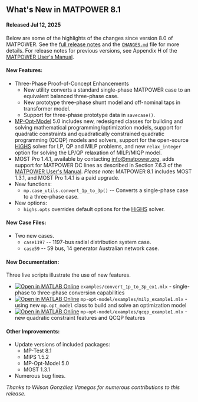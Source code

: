 What's New in MATPOWER 8.1
--------------------------

#### Released Jul 12, 2025

Below are some of the highlights of the changes since version 8.0 of
MATPOWER. See the [full release notes][1] and the [`CHANGES.md`][2]
file for more details. For release notes for previous versions, see
Appendix H of the [MATPOWER User's Manual][3].


#### New Features:

- Three-Phase Proof-of-Concept Enhancements
  - New utility converts a standard single-phase MATPOWER case to an equivalent balanced three-phase case.
  - New prototype three-phase shunt model and off-nominal taps in transformer model.
  - Support for three-phase prototype data in `savecase()`.
- [MP-Opt-Model][4] 5.0 includes new, redesigned classes for building and solving mathematical programming/optimization models, support for quadratic constraints and quadratically constrained quadratic programming (QCQP) models and solvers, support for the open-source [HiGHS][5] solver for LP, QP and MILP problems, and new `relax_integer` option for solving the LP/QP relaxation of MILP/MIQP model.
- MOST Pro 1.4.1, available by contacting [info@matpower.org][6], adds support for MATPOWER DC lines as described in Section 7.6.3 of the [MATPOWER User's Manual][3]. _Please note:_ MATPOWER 8.1 includes MOST 1.3.1, and MOST Pro 1.4.1 is a paid upgrade. 
- New functions:
  - `mp.case_utils.convert_1p_to_3p()` -- Converts a single-phase case to a three-phase case.
- New options:
  - `highs.opts` overrides default options for the [HiGHS][5] solver.


#### New Case Files:

- Two new cases.
  - `case1197` -- 1197-bus radial distribution system case.
  - `case59` -- 59 bus, 14 generator Australian network case.


#### New Documentation:
Three live scripts illustrate the use of new features.
- [![Open in MATLAB Online](https://www.mathworks.com/images/responsive/global/open-in-matlab-online.svg)](https://matlab.mathworks.com/open/github/v1?repo=MATPOWER/matpower&project=matpower.prj&file=examples/convert_1p_to_3p_ex1.mlx) `examples/convert_1p_to_3p_ex1.mlx` - single-phase to three-phase conversion capabilities
- [![Open in MATLAB Online](https://www.mathworks.com/images/responsive/global/open-in-matlab-online.svg)](https://matlab.mathworks.com/open/github/v1?repo=MATPOWER/matpower&project=matpower.prj&file=mp-opt-model/examples/milp_example1.mlx) `mp-opt-model/examples/milp_example1.mlx` - using new `mp.opt_model` class to build and solve an optimization model
- [![Open in MATLAB Online](https://www.mathworks.com/images/responsive/global/open-in-matlab-online.svg)](https://matlab.mathworks.com/open/github/v1?repo=MATPOWER/matpower&project=matpower.prj&file=mp-opt-model/examples/qcqp_example1.mlx) `mp-opt-model/examples/qcqp_example1.mlx` - new quadratic constraint features and QCQP features


#### Other Improvements:

- Update versions of included packages:
  - MP-Test 8.1
  - MIPS 1.5.2
  - MP-Opt-Model 5.0
  - MOST 1.3.1
- Numerous bug fixes.

*Thanks to Wilson González Vanegas for numerous contributions to this release.*

[1]: https://github.com/MATPOWER/matpower/blob/master/docs/relnotes/MATPOWER-Release-Notes-8.1.md
[2]: https://github.com/MATPOWER/matpower/blob/master/CHANGES.md
[3]: https://github.com/MATPOWER/matpower/blob/master/docs/MATPOWER-manual.pdf

[4]: https://github.com/MATPOWER/mp-opt-model
[5]: https://highs.dev
[6]: mailto:info@matpower.org?subject=MOST%20Pro&body=Please%20send%20me%20information%20on%20obtaining%20MOST%20Pro
